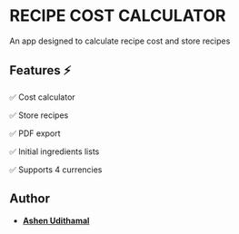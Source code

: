 # RECIPE COST CALCULATOR

An app designed to calculate recipe cost and store recipes

## Features ⚡

✅ Cost calculator

✅ Store recipes

✅ PDF export

✅ Initial ingredients lists

✅ Supports 4 currencies

## Author

* **[Ashen Udithamal](https://www.linkedin.com/in/ashenud/)**
